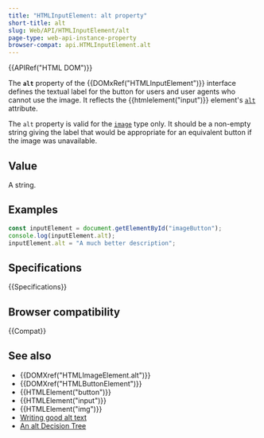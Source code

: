 ```yaml
---
title: "HTMLInputElement: alt property"
short-title: alt
slug: Web/API/HTMLInputElement/alt
page-type: web-api-instance-property
browser-compat: api.HTMLInputElement.alt
---
```


{{APIRef("HTML DOM")}}

The **`alt`** property of the {{DOMxRef("HTMLInputElement")}} interface defines the textual label for the button for users and user agents who cannot use the image. It reflects the {{htmlelement("input")}} element's [`alt`](/en-US/docs/Web/HTML/Element/input#alt) attribute.

The `alt` property is valid for the [`image`](/en-US/docs/Web/HTML/Element/input/image) type only. It should be a non-empty string giving the label that would be appropriate for an equivalent button if the image was unavailable.

## Value

A string.

## Examples

```js
const inputElement = document.getElementById("imageButton");
console.log(inputElement.alt);
inputElement.alt = "A much better description";
```

## Specifications

{{Specifications}}

## Browser compatibility

{{Compat}}

## See also

- {{DOMXref("HTMLImageElement.alt")}}
- {{DOMXref("HTMLButtonElement")}}
- {{HTMLElement("button")}}
- {{HTMLElement("input")}}
- {{HTMLElement("img")}}
- [Writing good alt text](https://www.wcag.com/blog/good-alt-text-bad-alt-text-making-your-content-perceivable/)
- [An alt Decision Tree](https://www.w3.org/WAI/tutorials/images/decision-tree/)

